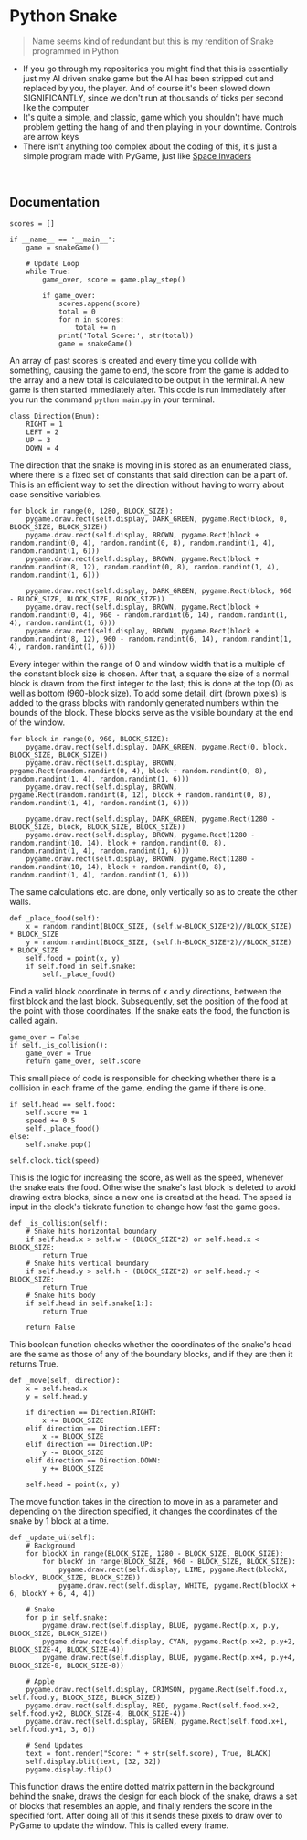 # Python Snake
> Name seems kind of redundant but this is my rendition of Snake programmed in Python

- If you go through my repositories you might find that this is essentially just my AI driven snake game but the AI has been stripped out and replaced by you, the player. And of course it's been slowed down SIGNIFICANTLY, since we don't run at thousands of ticks per second like the computer
- It's quite a simple, and classic, game which you shouldn't have much problem getting the hang of and then playing in your downtime. Controls are arrow keys
- There isn't anything too complex about the coding of this, it's just a simple program made with PyGame, just like [Space Invaders](https://www.github.com/Gyryk/SpaceInvaders)
<br>

## Documentation
```
scores = []

if __name__ == '__main__':
    game = snakeGame()

    # Update Loop
    while True:
        game_over, score = game.play_step()

        if game_over:
            scores.append(score)
            total = 0
            for n in scores:
                total += n
            print('Total Score:', str(total))
            game = snakeGame()
```
An array of past scores is created and every time you collide with something, causing the game to end, the score from the game is added to the array and a new total is calculated to be output in the terminal. A new game is then started immediately after. This code is run immediately after you run the command `python main.py` in your terminal.

```
class Direction(Enum):
    RIGHT = 1
    LEFT = 2
    UP = 3
    DOWN = 4
```
The direction that the snake is moving in is stored as an enumerated class, where there is a fixed set of constants that said direction can be a part of. This is an efficient way to set the direction without having to worry about case sensitive variables.

```
for block in range(0, 1280, BLOCK_SIZE):
    pygame.draw.rect(self.display, DARK_GREEN, pygame.Rect(block, 0, BLOCK_SIZE, BLOCK_SIZE))
    pygame.draw.rect(self.display, BROWN, pygame.Rect(block + random.randint(0, 4), random.randint(0, 8), random.randint(1, 4), random.randint(1, 6)))
    pygame.draw.rect(self.display, BROWN, pygame.Rect(block + random.randint(8, 12), random.randint(0, 8), random.randint(1, 4), random.randint(1, 6)))

    pygame.draw.rect(self.display, DARK_GREEN, pygame.Rect(block, 960 - BLOCK_SIZE, BLOCK_SIZE, BLOCK_SIZE))
    pygame.draw.rect(self.display, BROWN, pygame.Rect(block + random.randint(0, 4), 960 - random.randint(6, 14), random.randint(1, 4), random.randint(1, 6)))
    pygame.draw.rect(self.display, BROWN, pygame.Rect(block + random.randint(8, 12), 960 - random.randint(6, 14), random.randint(1, 4), random.randint(1, 6)))
```
Every integer within the range of 0 and window width that is a multiple of the constant block size is chosen. After that, a square the size of a normal block is drawn from the first integer to the last; this is done at the top (0) as well as bottom (960-block size). To add some detail, dirt (brown pixels) is added to the grass blocks with randomly generated numbers within the bounds of the block.
These blocks serve as the visible boundary at the end of the window.
```
for block in range(0, 960, BLOCK_SIZE):
    pygame.draw.rect(self.display, DARK_GREEN, pygame.Rect(0, block, BLOCK_SIZE, BLOCK_SIZE))
    pygame.draw.rect(self.display, BROWN, pygame.Rect(random.randint(0, 4), block + random.randint(0, 8), random.randint(1, 4), random.randint(1, 6)))
    pygame.draw.rect(self.display, BROWN, pygame.Rect(random.randint(8, 12), block + random.randint(0, 8), random.randint(1, 4), random.randint(1, 6)))

    pygame.draw.rect(self.display, DARK_GREEN, pygame.Rect(1280 - BLOCK_SIZE, block, BLOCK_SIZE, BLOCK_SIZE))
    pygame.draw.rect(self.display, BROWN, pygame.Rect(1280 - random.randint(10, 14), block + random.randint(0, 8), random.randint(1, 4), random.randint(1, 6)))
    pygame.draw.rect(self.display, BROWN, pygame.Rect(1280 - random.randint(10, 14), block + random.randint(0, 8), random.randint(1, 4), random.randint(1, 6)))
```
The same calculations etc. are done, only vertically so as to create the other walls.

```
def _place_food(self):
    x = random.randint(BLOCK_SIZE, (self.w-BLOCK_SIZE*2)//BLOCK_SIZE) * BLOCK_SIZE
    y = random.randint(BLOCK_SIZE, (self.h-BLOCK_SIZE*2)//BLOCK_SIZE) * BLOCK_SIZE
    self.food = point(x, y)
    if self.food in self.snake:
        self._place_food()
```
Find a valid block coordinate in terms of x and y directions, between the first block and the last block. Subsequently, set the position of the food at the point with those coordinates. If the snake eats the food, the function is called again.

```
game_over = False
if self._is_collision():
    game_over = True
    return game_over, self.score
```
This small piece of code is responsible for checking whether there is a collision in each frame of the game, ending the game if there is one.

```
if self.head == self.food:
    self.score += 1
    speed += 0.5
    self._place_food()
else:
    self.snake.pop()
        
self.clock.tick(speed)
```
This is the logic for increasing the score, as well as the speed, whenever the snake eats the food. Otherwise the snake's last block is deleted to avoid drawing extra blocks, since a new one is created at the head. The speed is input in the clock's tickrate function to change how fast the game goes.

```
def _is_collision(self):
    # Snake hits horizontal boundary
    if self.head.x > self.w - (BLOCK_SIZE*2) or self.head.x < BLOCK_SIZE:
        return True
    # Snake hits vertical boundary
    if self.head.y > self.h - (BLOCK_SIZE*2) or self.head.y < BLOCK_SIZE:
        return True
    # Snake hits body
    if self.head in self.snake[1:]:
        return True

    return False
```
This boolean function checks whether the coordinates of the snake's head are the same as those of any of the boundary blocks, and if they are then it returns True.

```
def _move(self, direction):
    x = self.head.x
    y = self.head.y

    if direction == Direction.RIGHT:
        x += BLOCK_SIZE
    elif direction == Direction.LEFT:
        x -= BLOCK_SIZE
    elif direction == Direction.UP:
        y -= BLOCK_SIZE
    elif direction == Direction.DOWN:
        y += BLOCK_SIZE

    self.head = point(x, y)
```
The move function takes in the direction to move in as a parameter and depending on the direction specified, it changes the coordinates of the snake by 1 block at a time.

```
def _update_ui(self):
    # Background
    for blockX in range(BLOCK_SIZE, 1280 - BLOCK_SIZE, BLOCK_SIZE):
        for blockY in range(BLOCK_SIZE, 960 - BLOCK_SIZE, BLOCK_SIZE):
            pygame.draw.rect(self.display, LIME, pygame.Rect(blockX, blockY, BLOCK_SIZE, BLOCK_SIZE))
            pygame.draw.rect(self.display, WHITE, pygame.Rect(blockX + 6, blockY + 6, 4, 4))

    # Snake
    for p in self.snake:
        pygame.draw.rect(self.display, BLUE, pygame.Rect(p.x, p.y, BLOCK_SIZE, BLOCK_SIZE))
        pygame.draw.rect(self.display, CYAN, pygame.Rect(p.x+2, p.y+2, BLOCK_SIZE-4, BLOCK_SIZE-4))
        pygame.draw.rect(self.display, BLUE, pygame.Rect(p.x+4, p.y+4, BLOCK_SIZE-8, BLOCK_SIZE-8))

    # Apple
    pygame.draw.rect(self.display, CRIMSON, pygame.Rect(self.food.x, self.food.y, BLOCK_SIZE, BLOCK_SIZE))
    pygame.draw.rect(self.display, RED, pygame.Rect(self.food.x+2, self.food.y+2, BLOCK_SIZE-4, BLOCK_SIZE-4))
    pygame.draw.rect(self.display, GREEN, pygame.Rect(self.food.x+1, self.food.y+1, 3, 6))

    # Send Updates
    text = font.render("Score: " + str(self.score), True, BLACK)
    self.display.blit(text, [32, 32])
    pygame.display.flip()
```
This function draws the entire dotted matrix pattern in the background behind the snake, draws the design for each block of the snake, draws a set of blocks that resembles an apple, and finally renders the score in the specified font. After doing all of this it sends these pixels to draw over to PyGame to update the window. This is called every frame.

